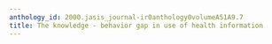 ```yaml
---
anthology_id: 2000.jasis_journal-ir0anthology0volumeA51A9.7
title: The knowledge - behavior gap in use of health information
---
```

